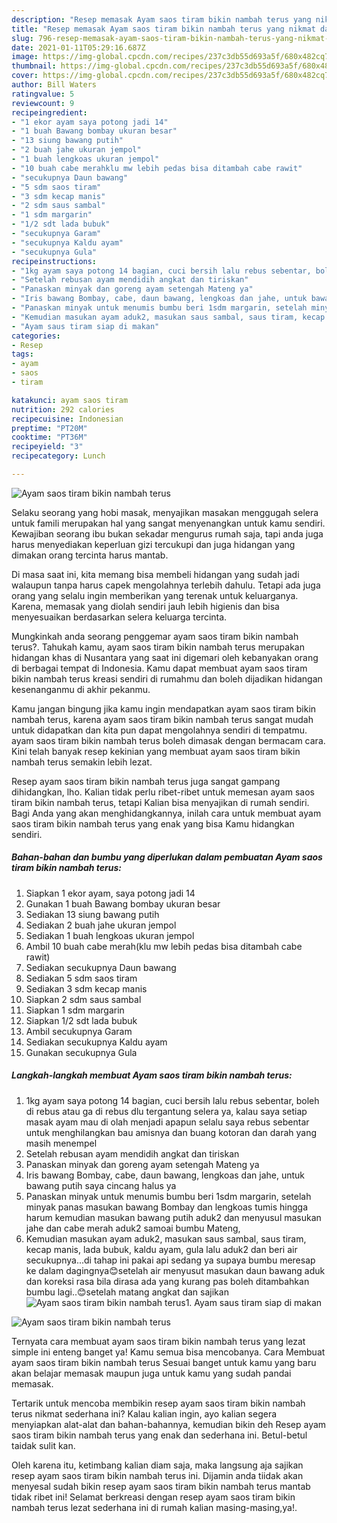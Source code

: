 ```yaml
---
description: "Resep memasak Ayam saos tiram bikin nambah terus yang nikmat dan Mudah Dibuat"
title: "Resep memasak Ayam saos tiram bikin nambah terus yang nikmat dan Mudah Dibuat"
slug: 796-resep-memasak-ayam-saos-tiram-bikin-nambah-terus-yang-nikmat-dan-mudah-dibuat
date: 2021-01-11T05:29:16.687Z
image: https://img-global.cpcdn.com/recipes/237c3db55d693a5f/680x482cq70/ayam-saos-tiram-bikin-nambah-terus-foto-resep-utama.jpg
thumbnail: https://img-global.cpcdn.com/recipes/237c3db55d693a5f/680x482cq70/ayam-saos-tiram-bikin-nambah-terus-foto-resep-utama.jpg
cover: https://img-global.cpcdn.com/recipes/237c3db55d693a5f/680x482cq70/ayam-saos-tiram-bikin-nambah-terus-foto-resep-utama.jpg
author: Bill Waters
ratingvalue: 5
reviewcount: 9
recipeingredient:
- "1 ekor ayam saya potong jadi 14"
- "1 buah Bawang bombay ukuran besar"
- "13 siung bawang putih"
- "2 buah jahe ukuran jempol"
- "1 buah lengkoas ukuran jempol"
- "10 buah cabe merahklu mw lebih pedas bisa ditambah cabe rawit"
- "secukupnya Daun bawang"
- "5 sdm saos tiram"
- "3 sdm kecap manis"
- "2 sdm saus sambal"
- "1 sdm margarin"
- "1/2 sdt lada bubuk"
- "secukupnya Garam"
- "secukupnya Kaldu ayam"
- "secukupnya Gula"
recipeinstructions:
- "1kg ayam saya potong 14 bagian, cuci bersih lalu rebus sebentar, boleh di rebus atau ga di rebus dlu tergantung selera ya, kalau saya setiap masak ayam mau di olah menjadi apapun selalu saya rebus sebentar untuk menghilangkan bau amisnya dan buang kotoran dan darah yang masih menempel"
- "Setelah rebusan ayam mendidih angkat dan tiriskan"
- "Panaskan minyak dan goreng ayam setengah Mateng ya"
- "Iris bawang Bombay, cabe, daun bawang, lengkoas dan jahe, untuk bawang putih saya cincang halus ya"
- "Panaskan minyak untuk menumis bumbu beri 1sdm margarin, setelah minyak panas masukan bawang Bombay dan lengkoas tumis hingga harum kemudian masukan bawang putih aduk2 dan menyusul masukan jahe dan cabe merah aduk2 samoai bumbu Mateng,"
- "Kemudian masukan ayam aduk2, masukan saus sambal, saus tiram, kecap manis, lada bubuk, kaldu ayam, gula lalu aduk2 dan beri air secukupnya...di tahap ini pakai api sedang ya supaya bumbu meresap ke dalam dagingnya😊setelah air menyusut masukan daun bawang aduk dan koreksi rasa bila dirasa ada yang kurang pas boleh ditambahkan bumbu lagi..😊setelah matang angkat dan sajikan"
- "Ayam saus tiram siap di makan"
categories:
- Resep
tags:
- ayam
- saos
- tiram

katakunci: ayam saos tiram 
nutrition: 292 calories
recipecuisine: Indonesian
preptime: "PT20M"
cooktime: "PT36M"
recipeyield: "3"
recipecategory: Lunch

---
```



![Ayam saos tiram bikin nambah terus](https://img-global.cpcdn.com/recipes/237c3db55d693a5f/680x482cq70/ayam-saos-tiram-bikin-nambah-terus-foto-resep-utama.jpg)

Selaku seorang yang hobi masak, menyajikan masakan menggugah selera untuk famili merupakan hal yang sangat menyenangkan untuk kamu sendiri. Kewajiban seorang ibu bukan sekadar mengurus rumah saja, tapi anda juga harus menyediakan keperluan gizi tercukupi dan juga hidangan yang dimakan orang tercinta harus mantab.

Di masa  saat ini, kita memang bisa membeli hidangan yang sudah jadi walaupun tanpa harus capek mengolahnya terlebih dahulu. Tetapi ada juga orang yang selalu ingin memberikan yang terenak untuk keluarganya. Karena, memasak yang diolah sendiri jauh lebih higienis dan bisa menyesuaikan berdasarkan selera keluarga tercinta. 



Mungkinkah anda seorang penggemar ayam saos tiram bikin nambah terus?. Tahukah kamu, ayam saos tiram bikin nambah terus merupakan hidangan khas di Nusantara yang saat ini digemari oleh kebanyakan orang di berbagai tempat di Indonesia. Kamu dapat membuat ayam saos tiram bikin nambah terus kreasi sendiri di rumahmu dan boleh dijadikan hidangan kesenanganmu di akhir pekanmu.

Kamu jangan bingung jika kamu ingin mendapatkan ayam saos tiram bikin nambah terus, karena ayam saos tiram bikin nambah terus sangat mudah untuk didapatkan dan kita pun dapat mengolahnya sendiri di tempatmu. ayam saos tiram bikin nambah terus boleh dimasak dengan bermacam cara. Kini telah banyak resep kekinian yang membuat ayam saos tiram bikin nambah terus semakin lebih lezat.

Resep ayam saos tiram bikin nambah terus juga sangat gampang dihidangkan, lho. Kalian tidak perlu ribet-ribet untuk memesan ayam saos tiram bikin nambah terus, tetapi Kalian bisa menyajikan di rumah sendiri. Bagi Anda yang akan menghidangkannya, inilah cara untuk membuat ayam saos tiram bikin nambah terus yang enak yang bisa Kamu hidangkan sendiri.

<!--inarticleads1-->

##### Bahan-bahan dan bumbu yang diperlukan dalam pembuatan Ayam saos tiram bikin nambah terus:

1. Siapkan 1 ekor ayam, saya potong jadi 14
1. Gunakan 1 buah Bawang bombay ukuran besar
1. Sediakan 13 siung bawang putih
1. Sediakan 2 buah jahe ukuran jempol
1. Sediakan 1 buah lengkoas ukuran jempol
1. Ambil 10 buah cabe merah(klu mw lebih pedas bisa ditambah cabe rawit)
1. Sediakan secukupnya Daun bawang
1. Sediakan 5 sdm saos tiram
1. Sediakan 3 sdm kecap manis
1. Siapkan 2 sdm saus sambal
1. Siapkan 1 sdm margarin
1. Siapkan 1/2 sdt lada bubuk
1. Ambil secukupnya Garam
1. Sediakan secukupnya Kaldu ayam
1. Gunakan secukupnya Gula




<!--inarticleads2-->

##### Langkah-langkah membuat Ayam saos tiram bikin nambah terus:

1. 1kg ayam saya potong 14 bagian, cuci bersih lalu rebus sebentar, boleh di rebus atau ga di rebus dlu tergantung selera ya, kalau saya setiap masak ayam mau di olah menjadi apapun selalu saya rebus sebentar untuk menghilangkan bau amisnya dan buang kotoran dan darah yang masih menempel
1. Setelah rebusan ayam mendidih angkat dan tiriskan
1. Panaskan minyak dan goreng ayam setengah Mateng ya
1. Iris bawang Bombay, cabe, daun bawang, lengkoas dan jahe, untuk bawang putih saya cincang halus ya
1. Panaskan minyak untuk menumis bumbu beri 1sdm margarin, setelah minyak panas masukan bawang Bombay dan lengkoas tumis hingga harum kemudian masukan bawang putih aduk2 dan menyusul masukan jahe dan cabe merah aduk2 samoai bumbu Mateng,
1. Kemudian masukan ayam aduk2, masukan saus sambal, saus tiram, kecap manis, lada bubuk, kaldu ayam, gula lalu aduk2 dan beri air secukupnya...di tahap ini pakai api sedang ya supaya bumbu meresap ke dalam dagingnya😊setelah air menyusut masukan daun bawang aduk dan koreksi rasa bila dirasa ada yang kurang pas boleh ditambahkan bumbu lagi..😊setelah matang angkat dan sajikan
<img src="//assets-global.cpcdn.com/assets/icons/button_play-2c75c40dde080a61004c1f40b05d8f140eaff45d7e9e6481dc71c63d2e7c4909.png" alt="Ayam saos tiram bikin nambah terus">1. Ayam saus tiram siap di makan
<img src="//assets-global.cpcdn.com/assets/icons/button_play-2c75c40dde080a61004c1f40b05d8f140eaff45d7e9e6481dc71c63d2e7c4909.png" alt="Ayam saos tiram bikin nambah terus">



Ternyata cara membuat ayam saos tiram bikin nambah terus yang lezat simple ini enteng banget ya! Kamu semua bisa mencobanya. Cara Membuat ayam saos tiram bikin nambah terus Sesuai banget untuk kamu yang baru akan belajar memasak maupun juga untuk kamu yang sudah pandai memasak.

Tertarik untuk mencoba membikin resep ayam saos tiram bikin nambah terus nikmat sederhana ini? Kalau kalian ingin, ayo kalian segera menyiapkan alat-alat dan bahan-bahannya, kemudian bikin deh Resep ayam saos tiram bikin nambah terus yang enak dan sederhana ini. Betul-betul taidak sulit kan. 

Oleh karena itu, ketimbang kalian diam saja, maka langsung aja sajikan resep ayam saos tiram bikin nambah terus ini. Dijamin anda tiidak akan menyesal sudah bikin resep ayam saos tiram bikin nambah terus mantab tidak ribet ini! Selamat berkreasi dengan resep ayam saos tiram bikin nambah terus lezat sederhana ini di rumah kalian masing-masing,ya!.

